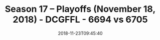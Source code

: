 ---
title: Season 17 – Playoffs (November 18, 2018) - DCGFFL - 6694 vs 6705
teams_score:
- team: 6694
  score:
- team: 6705
  score: 26
mvp: B. Chambers (Kelly Green), K. Lynch (Royal Blue)
game-ball: M. Japinga (Kelly Green), A. Schaps (Royal Blue)
season: 17
week:
date: '2018-11-23T09:45:40'
pageid: season-17-playoffs-november-18-2018-6694-vs-6705
---
